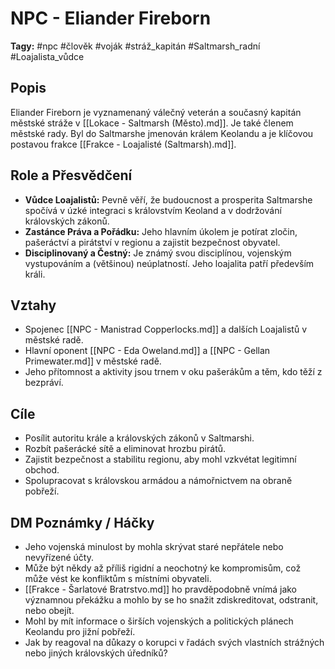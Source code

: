 # NPC - Eliander Fireborn

**Tagy:** #npc #člověk #voják #stráž_kapitán #Saltmarsh_radní #Loajalista_vůdce

## Popis
Eliander Fireborn je vyznamenaný válečný veterán a současný kapitán městské stráže v [[Lokace - Saltmarsh (Město).md]]. Je také členem městské rady. Byl do Saltmarshe jmenován králem Keolandu a je klíčovou postavou frakce [[Frakce - Loajalisté (Saltmarsh).md]].

## Role a Přesvědčení
*   **Vůdce Loajalistů:** Pevně věří, že budoucnost a prosperita Saltmarshe spočívá v úzké integraci s královstvím Keoland a v dodržování královských zákonů.
*   **Zastánce Práva a Pořádku:** Jeho hlavním úkolem je potírat zločin, pašeráctví a pirátství v regionu a zajistit bezpečnost obyvatel.
*   **Disciplinovaný a Čestný:** Je známý svou disciplínou, vojenským vystupováním a (většinou) neúplatností. Jeho loajalita patří především králi.

## Vztahy
*   Spojenec [[NPC - Manistrad Copperlocks.md]] a dalších Loajalistů v městské radě.
*   Hlavní oponent [[NPC - Eda Oweland.md]] a [[NPC - Gellan Primewater.md]] v městské radě.
*   Jeho přítomnost a aktivity jsou trnem v oku pašerákům a těm, kdo těží z bezpráví.

## Cíle
*   Posílit autoritu krále a královských zákonů v Saltmarshi.
*   Rozbít pašerácké sítě a eliminovat hrozbu pirátů.
*   Zajistit bezpečnost a stabilitu regionu, aby mohl vzkvétat legitimní obchod.
*   Spolupracovat s královskou armádou a námořnictvem na obraně pobřeží.

## DM Poznámky / Háčky
*   Jeho vojenská minulost by mohla skrývat staré nepřátele nebo nevyřízené účty.
*   Může být někdy až příliš rigidní a neochotný ke kompromisům, což může vést ke konfliktům s místními obyvateli.
*   [[Frakce - Šarlatové Bratrstvo.md]] ho pravděpodobně vnímá jako významnou překážku a mohlo by se ho snažit zdiskreditovat, odstranit, nebo obejít.
*   Mohl by mít informace o širších vojenských a politických plánech Keolandu pro jižní pobřeží.
*   Jak by reagoval na důkazy o korupci v řadách svých vlastních strážných nebo jiných královských úředníků?